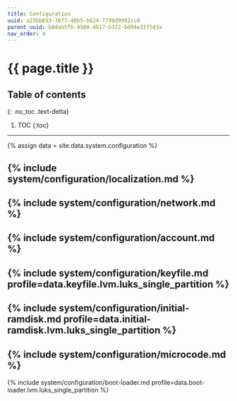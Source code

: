 ```yaml
---
title: Configuration
uuid: a23bb653-76f7-48b5-b624-7790d9992cc0
parent_uuid: b84ab5fb-9500-4b17-b322-bd04e31f5d3a
nav_order: 4
---
```


# {{ page.title }}

## Table of contents
{: .no_toc .text-delta}

1. TOC
{:toc}

---

{% assign data = site.data.system.configuration %}

{% include system/configuration/localization.md %}
---
{% include system/configuration/network.md %}
---
{% include system/configuration/account.md %}
---
{% include system/configuration/keyfile.md profile=data.keyfile.lvm.luks_single_partition %}
---
{% include system/configuration/initial-ramdisk.md profile=data.initial-ramdisk.lvm.luks_single_partition %}
---
{% include system/configuration/microcode.md %}
---
{% include system/configuration/boot-loader.md profile=data.boot-loader.lvm.luks_single_partition %}
